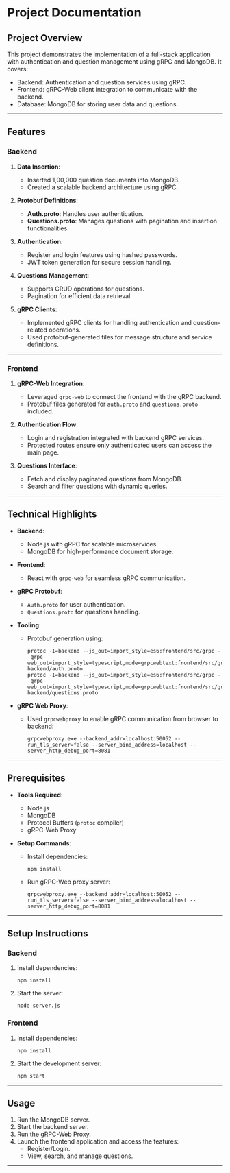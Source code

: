 # Project Documentation

## Project Overview
This project demonstrates the implementation of a full-stack application with authentication and question management using gRPC and MongoDB. It covers:

- Backend: Authentication and question services using gRPC.
- Frontend: gRPC-Web client integration to communicate with the backend.
- Database: MongoDB for storing user data and questions.

---

## Features

### Backend
1. **Data Insertion**:
   - Inserted 1,00,000 question documents into MongoDB.
   - Created a scalable backend architecture using gRPC.

2. **Protobuf Definitions**:
   - **Auth.proto**: Handles user authentication.
   - **Questions.proto**: Manages questions with pagination and insertion functionalities.

3. **Authentication**:
   - Register and login features using hashed passwords.
   - JWT token generation for secure session handling.

4. **Questions Management**:
   - Supports CRUD operations for questions.
   - Pagination for efficient data retrieval.

5. **gRPC Clients**:
   - Implemented gRPC clients for handling authentication and question-related operations.
   - Used protobuf-generated files for message structure and service definitions.

---

### Frontend
1. **gRPC-Web Integration**:
   - Leveraged `grpc-web` to connect the frontend with the gRPC backend.
   - Protobuf files generated for `auth.proto` and `questions.proto` included.

2. **Authentication Flow**:
   - Login and registration integrated with backend gRPC services.
   - Protected routes ensure only authenticated users can access the main page.

3. **Questions Interface**:
   - Fetch and display paginated questions from MongoDB.
   - Search and filter questions with dynamic queries.

---

## Technical Highlights

- **Backend**:
  - Node.js with gRPC for scalable microservices.
  - MongoDB for high-performance document storage.

- **Frontend**:
  - React with `grpc-web` for seamless gRPC communication.

- **gRPC Protobuf**:
  - `Auth.proto` for user authentication.
  - `Questions.proto` for questions handling.

- **Tooling**:
  - Protobuf generation using:
    ```
    protoc -I=backend --js_out=import_style=es6:frontend/src/grpc --grpc-web_out=import_style=typescript,mode=grpcwebtext:frontend/src/grpc backend/auth.proto
    protoc -I=backend --js_out=import_style=es6:frontend/src/grpc --grpc-web_out=import_style=typescript,mode=grpcwebtext:frontend/src/grpc backend/questions.proto
    ```

- **gRPC Web Proxy**:
  - Used `grpcwebproxy` to enable gRPC communication from browser to backend:
    ```
    grpcwebproxy.exe --backend_addr=localhost:50052 --run_tls_server=false --server_bind_address=localhost --server_http_debug_port=8081
    ```

---

## Prerequisites

- **Tools Required**:
  - Node.js
  - MongoDB
  - Protocol Buffers (`protoc` compiler)
  - gRPC-Web Proxy

- **Setup Commands**:
  - Install dependencies:
    ```
    npm install
    ```
  - Run gRPC-Web proxy server:
    ```
    grpcwebproxy.exe --backend_addr=localhost:50052 --run_tls_server=false --server_bind_address=localhost --server_http_debug_port=8081
    ```

---

## Setup Instructions

### Backend
1. Install dependencies:
   ```
   npm install
   ```
2. Start the server:
   ```
   node server.js
   ```

### Frontend
1. Install dependencies:
   ```
   npm install
   ```
2. Start the development server:
   ```
   npm start
   ```

---

## Usage

1. Run the MongoDB server.
2. Start the backend server.
3. Run the gRPC-Web Proxy.
4. Launch the frontend application and access the features:
   - Register/Login.
   - View, search, and manage questions.

---
